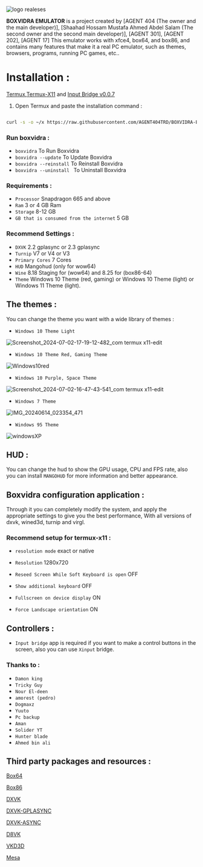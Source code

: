![logo](https://github.com/AGENT404TRD/BOXVIDRA-EMUlATOR-BETA-/assets/158003190/8ddfaff0-ca0b-4196-8f45-b935cecd37ad)
realeses


**BOXVIDRA EMULATOR** is a project created by [AGENT 404 (The owner and the main developer)], [Shaahad Hossam Mustafa Ahmed Abdel Salam (The second owner and the second main developer)], [AGENT 301], [AGENT 202], [AGENT 17]
This emulator works with xfce4, box64, and box86, and contains many features that make it a real PC emulator, such as themes, browsers, programs, running PC games, etc..



# Installation :

[Termux](https://f-droid.org/repo/com.termux_118.apk),[Termux-X11](https://github.com/ahmad1abbadi/extra/releases/download/apps/termux-x11.apk) and [Input Bridge v0.0.7](https://github.com/ahmad1abbadi/extra/releases/download/apps/input+bridge+0.0.7.apk)


1. Open Termux and paste the installation command :

```bash

curl -s -o ~/x https://raw.githubusercontent.com/AGENT404TRD/BOXVIDRA-EMULATOR/main/install && . ~/x

```


### Run boxvidra :
* `boxvidra` To Run Boxvidra 
* `boxvidra --update` To Update Boxvidra
* `boxvidra --reinstall` To Reinstall Boxvidra
* `boxvidra --uninstall ` To Uninstall Boxvidra


### Requirements :

* `Processor` Snapdragon 665 and above
* `Ram` 3 or 4 GB Ram
* `Storage` 8-12 GB
* `GB that is consumed from the internet` 5 GB

### Recommend Settings :
* `DXVK` 2.2 gplasync or 2.3 gplasync
* `Turnip` V7 or V4 or V3
* `Primary Cores` 7 Cores
* `HUD` Mangohud (only for wow64)
* `Wine` 8.18 Staging for (wow64) and 8.25 for (box86-64)
* `Theme` Windows 10 Theme (red, gaming) or
Windows 10 Theme (light) or Windows 11 Theme (light).

## The themes :

You can change the theme you want with a wide library of themes :
* `Windows 10 Theme Light`
  
![Screenshot_2024-07-02-17-19-12-482_com termux x11-edit](https://github.com/AGENT404TRD/BOXVIDRA-EMULATOR/assets/158003190/b64d88c8-6a55-4aa3-a1e5-a668a39b4751)


* `Windows 10 Theme Red, Gaming Theme`
  
![Windows10red](https://github.com/AGENT404TRD/BOXVIDRA-EMULATOR-BETA-/assets/158003190/17f82cf3-a347-4535-b015-8f121ae4c583)

* `Windows 10 Purple, Space Theme`

![Screenshot_2024-07-02-16-47-43-541_com termux x11-edit](https://github.com/AGENT404TRD/BOXVIDRA-EMULATOR/assets/158003190/b012ab8a-b52b-413e-9c1b-a459fa69476f)

  
* `Windows 7 Theme`
  
![IMG_20240614_023354_471](https://github.com/AGENT404TRD/BOXVIDRA-EMULATOR-BETA-/assets/158003190/86caa66a-b530-4858-aef0-584663e61155)

* `Windows 95 Theme`
  
![windowsXP](https://github.com/AGENT404TRD/BOXVIDRA-EMULATOR-BETA-/assets/158003190/7baa170d-7356-49f2-97f0-0eda7f4e87ee)



## HUD :

You can change the hud to show the GPU usage, CPU and FPS rate, also you can install `MANGOHUD` for more information and better appearance.



## Boxvidra configuration application :

Through it you can completely modify the system, and apply the appropriate settings to give you the best performance, With all versions of dxvk, wined3d, turnip and virgl.


### Recommend setup for termux-x11 :

* `resolution mode` exact or native

* `Resolution` 1280x720

* `Reseed Screen While Soft Keyboard is open` OFF
* `Show additional keyboard` OFF

* `Fullscreen on device display` ON

* `Force Landscape orientation` ON



## Controllers :

* `Input bridge` app is required if you want to make a control buttons in the screen, also you can use `Xinput` bridge.


### Thanks to :
* `Damon king`
* `Tricky Guy`
* `Nour El-deen`
* `amorest (pedro)`
* `Dogmaxz`
* `Yuuto`
* `Pc backup`
* `Aman`
* `Solider YT`
* `Hunter blade`
* `Ahmed bin ali`

## Third party packages and resources :



[Box64](https://github.com/ptitSeb/box64)



[Box86](https://github.com/ptitSeb/box86)



[DXVK](https://github.com/doitsujin/dxvk)


[DXVK-GPLASYNC](https://gitlab.com/Ph42oN/dxvk-gplasync)


[DXVK-ASYNC](https://github.com/Sporif/dxvk-async)


[D8VK](https://github.com/AlpyneDreams/d8vk)


[VKD3D](https://github.com/lutris/vkd3d)


[Mesa](https://docs.mesa3d.org/license.html)
